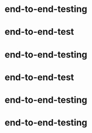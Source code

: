 # end-to-end-testing
# end-to-end-test
# end-to-end-testing
# end-to-end-test
# end-to-end-testing
# end-to-end-testing
